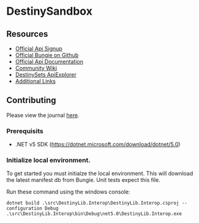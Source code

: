 # DestinySandbox

## Resources

- [Official Api Signup](https://www.bungie.net/en/Application/Create)
- [Official Bungie on Github](https://github.com/Bungie-net)
- [Official Api Documentation](https://bungie-net.github.io/multi/index.html)
- [Community Wiki](http://destinydevs.github.io/BungieNetPlatform/)
- [DestinySets ApiExplorer](https://data.destinysets.com/api)
- [Additional Links](https://www.reddit.com/r/DestinyTheGame/comments/aj4jzj/destiny_api_usage/)

## Contributing

Please view the journal  [here](journal/).


### Prerequisits
- .NET v5 SDK (https://dotnet.microsoft.com/download/dotnet/5.0)

### Initialize local environment.
To get started you must initialze the local environment. 
This will download the latest manifest db from Bungie.
Unit tests expect this file.

Run these command using the windows console:
```
dotnet build .\src\DestinyLib.Interop\DestinyLib.Interop.csproj --configuration Debug
.\src\DestinyLib.Interop\bin\Debug\net5.0\DestinyLib.Interop.exe
```
